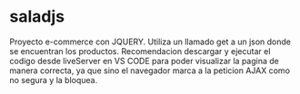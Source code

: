 # saladjs

Proyecto e-commerce con JQUERY. Utiliza un llamado get a un json donde se encuentran los productos. 
Recomendacion descargar y ejecutar el codigo desde liveServer en VS CODE para poder visualizar la pagina de manera correcta, ya que sino el navegador marca a la peticion AJAX como no segura y la bloquea.

